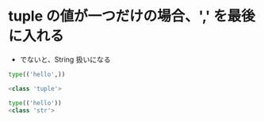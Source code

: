 # tuple の値が一つだけの場合、',' を最後に入れる

* でないと、String 扱いになる


```py
type(('hello',))

<class 'tuple'>
```


```py
type(('hello'))
<class 'str'>
```

